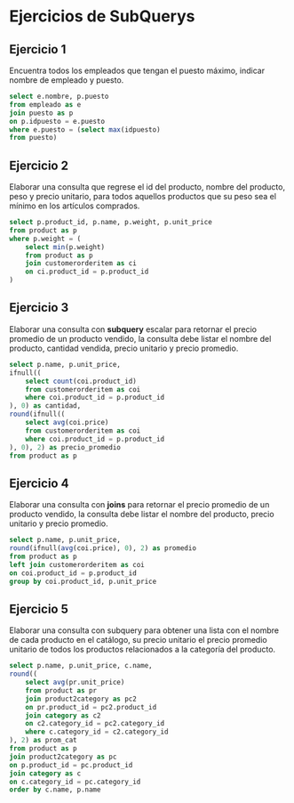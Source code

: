 # Ejercicios de SubQuerys
## Ejercicio 1
Encuentra todos los empleados que tengan el puesto máximo, indicar nombre de empleado y puesto.
```sql
select e.nombre, p.puesto
from empleado as e
join puesto as p
on p.idpuesto = e.puesto
where e.puesto = (select max(idpuesto)
from puesto)
```
## Ejercicio 2
Elaborar una consulta que regrese el id del producto, nombre del producto, peso y precio unitario, para todos aquellos productos que su peso sea el mínimo en los artículos comprados.
```sql
select p.product_id, p.name, p.weight, p.unit_price
from product as p
where p.weight = (
	select min(p.weight)
	from product as p
	join customerorderitem as ci
	on ci.product_id = p.product_id
)
```
## Ejercicio 3
Elaborar una consulta con **subquery** escalar para retornar el precio promedio de un producto vendido, la consulta debe listar el nombre del producto, cantidad vendida, precio unitario y precio promedio.
```sql
select p.name, p.unit_price, 
ifnull((
	select count(coi.product_id) 
	from customerorderitem as coi
	where coi.product_id = p.product_id
), 0) as cantidad,
round(ifnull((
	select avg(coi.price) 
	from customerorderitem as coi
	where coi.product_id = p.product_id
), 0), 2) as precio_promedio
from product as p
```
## Ejercicio 4
Elaborar una consulta con **joins** para retornar el precio promedio de un producto vendido, la consulta debe listar el nombre del producto, precio unitario y precio promedio.
```sql
select p.name, p.unit_price,
round(ifnull(avg(coi.price), 0), 2) as promedio
from product as p
left join customerorderitem as coi
on coi.product_id = p.product_id
group by coi.product_id, p.unit_price
```
## Ejercicio 5
Elaborar una consulta con subquery para obtener una lista con el nombre de cada producto en el catálogo, su precio unitario el precio promedio unitario de todos los productos relacionados a la categoría del producto.
```sql
select p.name, p.unit_price, c.name,
round((
	select avg(pr.unit_price)
	from product as pr
	join product2category as pc2
	on pr.product_id = pc2.product_id
	join category as c2
	on c2.category_id = pc2.category_id
	where c.category_id = c2.category_id
), 2) as prom_cat
from product as p
join product2category as pc
on p.product_id = pc.product_id
join category as c
on c.category_id = pc.category_id
order by c.name, p.name
```
